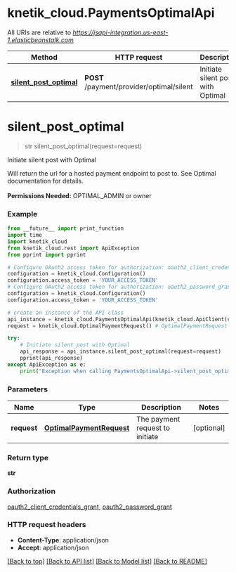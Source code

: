 # knetik_cloud.PaymentsOptimalApi

All URIs are relative to *https://jsapi-integration.us-east-1.elasticbeanstalk.com*

Method | HTTP request | Description
------------- | ------------- | -------------
[**silent_post_optimal**](PaymentsOptimalApi.md#silent_post_optimal) | **POST** /payment/provider/optimal/silent | Initiate silent post with Optimal


# **silent_post_optimal**
> str silent_post_optimal(request=request)

Initiate silent post with Optimal

Will return the url for a hosted payment endpoint to post to. See Optimal documentation for details. <br><br><b>Permissions Needed:</b> OPTIMAL_ADMIN or owner

### Example 
```python
from __future__ import print_function
import time
import knetik_cloud
from knetik_cloud.rest import ApiException
from pprint import pprint

# Configure OAuth2 access token for authorization: oauth2_client_credentials_grant
configuration = knetik_cloud.Configuration()
configuration.access_token = 'YOUR_ACCESS_TOKEN'
# Configure OAuth2 access token for authorization: oauth2_password_grant
configuration = knetik_cloud.Configuration()
configuration.access_token = 'YOUR_ACCESS_TOKEN'

# create an instance of the API class
api_instance = knetik_cloud.PaymentsOptimalApi(knetik_cloud.ApiClient(configuration))
request = knetik_cloud.OptimalPaymentRequest() # OptimalPaymentRequest | The payment request to initiate (optional)

try: 
    # Initiate silent post with Optimal
    api_response = api_instance.silent_post_optimal(request=request)
    pprint(api_response)
except ApiException as e:
    print("Exception when calling PaymentsOptimalApi->silent_post_optimal: %s\n" % e)
```

### Parameters

Name | Type | Description  | Notes
------------- | ------------- | ------------- | -------------
 **request** | [**OptimalPaymentRequest**](OptimalPaymentRequest.md)| The payment request to initiate | [optional] 

### Return type

**str**

### Authorization

[oauth2_client_credentials_grant](../README.md#oauth2_client_credentials_grant), [oauth2_password_grant](../README.md#oauth2_password_grant)

### HTTP request headers

 - **Content-Type**: application/json
 - **Accept**: application/json

[[Back to top]](#) [[Back to API list]](../README.md#documentation-for-api-endpoints) [[Back to Model list]](../README.md#documentation-for-models) [[Back to README]](../README.md)

